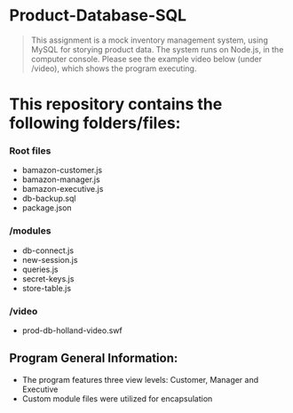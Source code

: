 # Product-Database-SQL

> This assignment is a mock inventory management system, using MySQL for storying product data.  The system runs on Node.js, in the computer console. Please see the example video below (under /video), which shows the program executing.

# This repository contains the following folders/files:

### Root files
 * bamazon-customer.js
 * bamazon-manager.js
 * bamazon-executive.js
 * db-backup.sql
 * package.json


### /modules
 * db-connect.js
 * new-session.js
 * queries.js
 * secret-keys.js
 * store-table.js

### /video
 * prod-db-holland-video.swf

## Program General Information:

 * The program features three view levels:  Customer, Manager and Executive
 * Custom module files were utilized for encapsulation